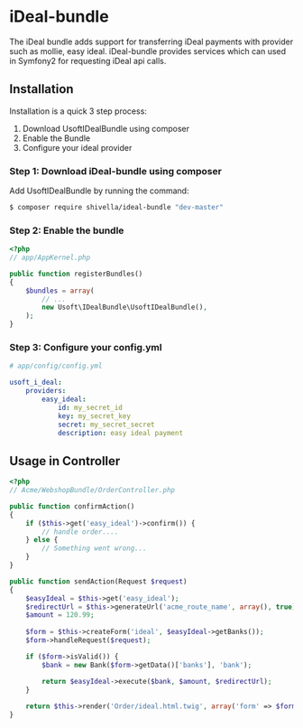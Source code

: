iDeal-bundle
============

The iDeal bundle adds support for transferring iDeal payments with provider such as mollie, easy ideal.
iDeal-bundle provides services which can used in Symfony2 for requesting iDeal api calls.

Installation
------------
Installation is a quick 3 step process:

1. Download UsoftIDealBundle using composer
2. Enable the Bundle
3. Configure your ideal provider


### Step 1: Download iDeal-bundle using composer

Add UsoftIDealBundle by running the command:

``` bash
$ composer require shivella/ideal-bundle "dev-master"
```

### Step 2: Enable the bundle


``` php
<?php
// app/AppKernel.php

public function registerBundles()
{
    $bundles = array(
        // ...
        new Usoft\IDealBundle\UsoftIDealBundle(),
    );
}
```

### Step 3: Configure your config.yml
```yaml
# app/config/config.yml

usoft_i_deal:
    providers:
        easy_ideal:
            id: my_secret_id
            key: my_secret_key
            secret: my_secret_secret
            description: easy ideal payment
```


Usage in Controller
-------------------


``` php
<?php
// Acme/WebshopBundle/OrderController.php

public function confirmAction()
{
    if ($this->get('easy_ideal')->confirm()) {
        // handle order....
    } else {
        // Something went wrong...
    }
}

public function sendAction(Request $request)
{
    $easyIdeal = $this->get('easy_ideal');
    $redirectUrl = $this->generateUrl('acme_route_name', array(), true);
    $amount = 120.99;
    
    $form = $this->createForm('ideal', $easyIdeal->getBanks());
    $form->handleRequest($request);

    if ($form->isValid()) {
        $bank = new Bank($form->getData()['banks'], 'bank');

        return $easyIdeal->execute($bank, $amount, $redirectUrl);
    }
    
    return $this->render('Order/ideal.html.twig', array('form' => $form->renderView()));
}
```

